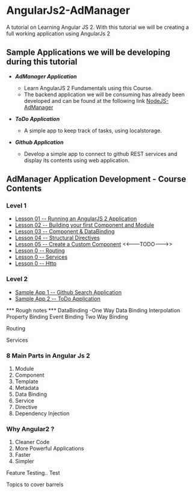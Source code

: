 # AngularJs2-AdManager

A tutorial on Learning Angular JS 2. With this tutorial we will be creating a full working application using AngularJs 2

## Sample Applications we will be developing during this tutorial
- _**AdManager Application**_
   - Learn AngularJS 2 Fundamentals using this Course.
   - The backend application we will be consuming has already been developed and can be found at the following link 
   [NodeJS-AdManager](https://github.com/costaivo/NodeJS-AdManager)

- _**ToDo Application**_
    - A simple app to keep track of tasks, using localstorage. 

- _**Github  Application**_ 
    - Develop a simple app to connect to github REST services and display its contents using web application.



## AdManager Application Development - Course Contents

### Level 1 
- [Lesson 01 -- Running an AngularJS 2 Application](https://github.com/costaivo/AngularJs2-AdManager/tree/Dev/01_QuickStart)
- [Lesson 02 -- Building your first Component and Module](https://github.com/costaivo/AngularJs2-AdManager/tree/Dev/02_AdManager/02_Lesson/Start)
- [Lesson 03 -- Component & DataBinding](https://github.com/costaivo/AngularJs2-AdManager/tree/Dev/02_AdManager/03_Lesson/Start)
- [Lesson 04 -- Structural Directives](https://github.com/costaivo/AngularJs2-AdManager/tree/Dev/02_AdManager/04_Lesson/Start)
- [Lesson 05 -- Create a Custom Component](https://github.com/costaivo/AngularJs2-AdManager/tree/Dev/02_AdManager/05_Lesson/Start)
<<---TODO--->>
- [Lesson 0 -- Routing](https://github.com/costaivo/AngularJs2-AdManager/tree/Dev/02_AdManager/05_Lesson/Start)
- [Lesson 0 -- Services](https://github.com/costaivo/AngularJs2-AdManager/tree/Dev/02_AdManager/06_Lesson/Start)
- [Lesson 0 -- Http](https://github.com/costaivo/AngularJs2-AdManager/tree/Dev/02_AdManager/07_Lesson/Start)

### Level 2
- [Sample App 1 -- Github Search Application](https://github.com/costaivo/AngularJs2-AdManager/tree/Dev/04_GithubApp)
- [Sample App 2 -- ToDo Application](https://github.com/costaivo/AngularJs2-AdManager/tree/Dev/05_TodoApp)

*** Rough notes *** 
DataBinding
-One Way Data Binding
Interpolation 
Property Binding
Event Binding
Two Way Binding

Routing

Services


### 8 Main Parts in Angular Js 2 

1. Module
2. Component
3. Template
4. Metadata
5. Data Binding
6. Service
7. Directive 
8. Dependency Injection


### Why Angular2 ?
1. Cleaner Code
2. More Powerful Applications
3. Faster 
4. Simpler


Feature Testing..
Test

Topics to cover
barrels
